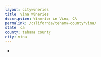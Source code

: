 ```yaml
---
layout: citywineries
title: Vina Wineries
description: Wineries in Vina, CA
permalink: /california/tehama-county/vina/
state: ca
county: tehama county
city: vina
---
```

-
